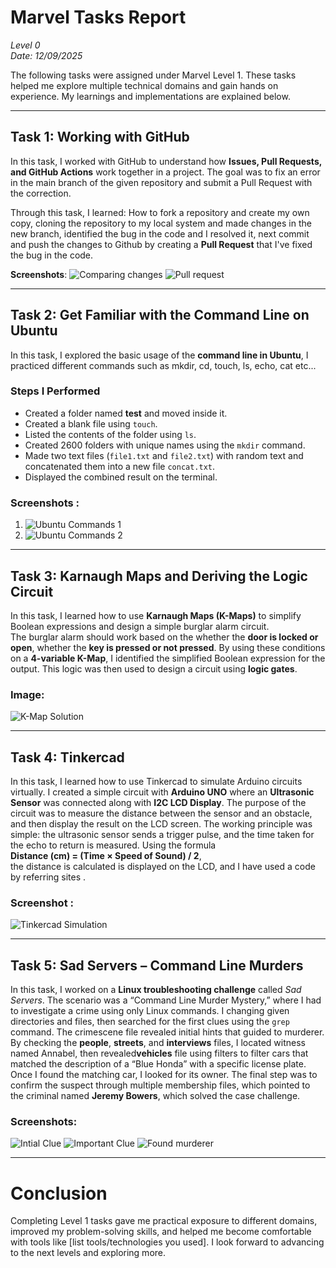 # Marvel Tasks Report  
*Level 0*  
*Date: 12/09/2025*  

The following tasks were assigned under Marvel Level 1. These tasks helped me explore multiple technical domains and gain hands on experience. My learnings and implementations are explained below.  

---

## Task 1: Working with GitHub  

In this task, I worked with GitHub to understand how **Issues, Pull Requests, and GitHub Actions** work together in a project. The goal was to fix an error in the main branch of the given repository and submit a Pull Request with the correction.  

Through this task, I learned: 
How to fork a repository and create my own copy, cloning the repository to my local system and made changes in the new branch, identified the bug in the code and I resolved it, next commit and push the changes to Github by creating a **Pull Request** that I've fixed the bug in the code.

**Screenshots**:
![Comparing changes](https://github.com/dedlinux777/uvce-marvel-tasks/blob/main/assets/TASK%203%20Working%20with%20Github%202.png?raw=true) ![Pull request](https://github.com/dedlinux777/uvce-marvel-tasks/blob/main/assets/TASK%203%20Working%20with%20Github%203.png?raw=true)

---

## Task 2: Get Familiar with the Command Line on Ubuntu  

In this task, I explored the basic usage of the **command line in Ubuntu**,
I practiced different commands such as mkdir, cd, touch, ls, echo, cat etc...
### Steps I Performed  
- Created a folder named **test** and moved inside it.  
- Created a blank file using `touch`.  
- Listed the contents of the folder using `ls`.  
- Created 2600 folders with unique names using the `mkdir` command.  
- Made two text files (`file1.txt` and `file2.txt`) with random text and concatenated them into a new file `concat.txt`.  
- Displayed the combined result on the terminal.  
### Screenshots :
1. ![Ubuntu Commands 1](https://github.com/dedlinux777/uvce-marvel-tasks/blob/main/assets/TASK%204%20Ubuntu%201.png?raw=true)  
2. ![Ubuntu Commands 2](https://github.com/dedlinux777/uvce-marvel-tasks/blob/main/assets/TASK%204%20Ubuntu%202.png?raw=true)  

---

## Task 3: Karnaugh Maps and Deriving the Logic Circuit  

In this task, I learned how to use **Karnaugh Maps (K-Maps)** to simplify Boolean expressions and design a simple burglar alarm circuit.  
The burglar alarm should work based on the whether the **door is locked or open**, whether the **key is pressed or not pressed**.  By using these conditions on a **4-variable K-Map**, I identified the simplified Boolean expression for the output. This logic was then used to design a circuit using **logic gates**. 

### Image:
![K-Map Solution](https://github.com/dedlinux777/uvce-marvel-tasks/blob/main/assets/Task%2014%20Kmap.png?raw=true)  

---

## Task 4: Tinkercad  

In this task, I learned how to use Tinkercad to simulate Arduino circuits virtually. I created a simple circuit with **Arduino UNO** where an **Ultrasonic Sensor** was connected along with **I2C LCD Display**. The purpose of the circuit was to measure the distance between the sensor and an obstacle, and then display the result on the LCD screen. The working principle was simple: the ultrasonic sensor sends a trigger pulse, and the time taken for the echo to return is measured. Using the formula  
**Distance (cm) = (Time × Speed of Sound) / 2**,  
the distance is calculated is displayed on the LCD, and I have used a code by referring sites .  

### Screenshot :
![Tinkercad Simulation](https://github.com/dedlinux777/uvce-marvel-tasks/blob/main/assets/Task%209%20Tinkercad.png?raw=true)  

---

## Task 5: Sad Servers – Command Line Murders  

In this task, I worked on a **Linux troubleshooting challenge** called *Sad Servers*. The scenario was a “Command Line Murder Mystery,” where I had to investigate a crime using only Linux commands. I changing given directories and files, then searched for the first clues using the `grep` command. The crimescene file revealed initial hints that guided to murderer. By checking the **people**, **streets**, and **interviews** files, I located witness named Annabel, then revealed**vehicles** file using filters to filter cars that matched the description of a “Blue Honda” with a specific license plate. Once I found the matching car, I looked for its owner. The final step was to confirm the suspect through multiple membership files, which pointed to the criminal named **Jeremy Bowers**, which solved the case challenge.

### Screenshots:
![Intial Clue](https://github.com/dedlinux777/uvce-marvel-tasks/blob/main/assets/Task%2018%20Sad%20Servers%200.png?raw=true) 
![Important Clue](https://github.com/dedlinux777/uvce-marvel-tasks/blob/main/assets/Task%2018%20Sad%20Servers%201.png?raw=true) 
![Found murderer](https://github.com/dedlinux777/uvce-marvel-tasks/blob/main/assets/Task%2018%20Sad%20Servers%204.png?raw=true) 

---









# Conclusion  
Completing Level 1 tasks gave me practical exposure to different domains, improved my problem-solving skills, and helped me become comfortable with tools like [list tools/technologies you used]. I look forward to advancing to the next levels and exploring more.  
